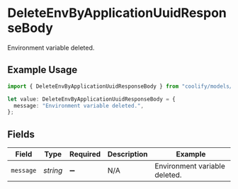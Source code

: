 # DeleteEnvByApplicationUuidResponseBody

Environment variable deleted.

## Example Usage

```typescript
import { DeleteEnvByApplicationUuidResponseBody } from "coolify/models/operations";

let value: DeleteEnvByApplicationUuidResponseBody = {
  message: "Environment variable deleted.",
};
```

## Fields

| Field                         | Type                          | Required                      | Description                   | Example                       |
| ----------------------------- | ----------------------------- | ----------------------------- | ----------------------------- | ----------------------------- |
| `message`                     | *string*                      | :heavy_minus_sign:            | N/A                           | Environment variable deleted. |